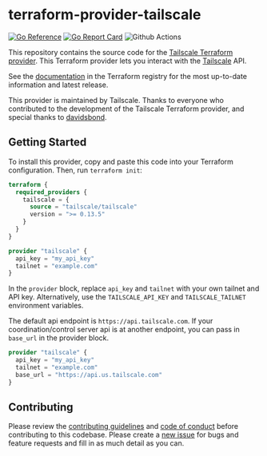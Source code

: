 # terraform-provider-tailscale 

[![Go Reference](https://pkg.go.dev/badge/github.com/tailscale/terraform-provider-tailscale.svg)](https://pkg.go.dev/github.com/tailscale/terraform-provider-tailscale)
[![Go Report Card](https://goreportcard.com/badge/github.com/tailscale/terraform-provider-tailscale)](https://goreportcard.com/report/github.com/tailscale/terraform-provider-tailscale)
![Github Actions](https://github.com/tailscale/terraform-provider-tailscale/actions/workflows/ci.yml/badge.svg?branch=master)

This repository contains the source code for the [Tailscale Terraform provider](https://registry.terraform.io/providers/tailscale/tailscale).
This Terraform provider lets you interact with the [Tailscale](https://tailscale.com) API.

See the [documentation](https://registry.terraform.io/providers/tailscale/tailscale/latest/docs) in the Terraform registry
for the most up-to-date information and latest release.

This provider is maintained by Tailscale. Thanks to everyone who contributed to the development of the Tailscale Terraform provider, and special thanks to [davidsbond](https://github.com/davidsbond).

## Getting Started

To install this provider, copy and paste this code into your Terraform configuration. Then, run `terraform init`:

```terraform
terraform {
  required_providers {
    tailscale = {
      source = "tailscale/tailscale"
      version = ">= 0.13.5"
    }
  }
}

provider "tailscale" {
  api_key = "my_api_key"
  tailnet = "example.com"
}
```

In the `provider` block, replace `api_key` and `tailnet` with your own tailnet and API key. Alternatively, use the
`TAILSCALE_API_KEY` and `TAILSCALE_TAILNET` environment variables.

The default api endpoint is `https://api.tailscale.com`. If your coordination/control server api is at another endpoint, you can pass in `base_url` in the provider block.

```terraform
provider "tailscale" {
  api_key = "my_api_key"
  tailnet = "example.com"
  base_url = "https://api.us.tailscale.com"
}
```

## Contributing

Please review the [contributing guidelines](./CONTRIBUTING.md) and [code of conduct](.github/CODE_OF_CONDUCT.md) before
contributing to this codebase. Please create a [new issue](https://github.com/tailscale/terraform-provider-tailscale/issues/new/choose) 
for bugs and feature requests and fill in as much detail as you can.
